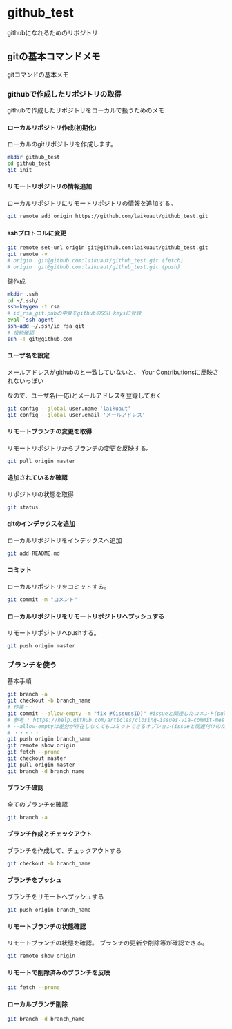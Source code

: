 # github_test

githubになれるためのリポジトリ

## gitの基本コマンドメモ

gitコマンドの基本メモ

### githubで作成したリポジトリの取得

githubで作成したリポジトリをローカルで扱うためのメモ

#### ローカルリポジトリ作成(初期化)

ローカルのgitリポジトリを作成します。

```Bash
mkdir github_test
cd github_test
git init
```

#### リモートリポジトリの情報追加

ローカルリポジトリにリモートリポジトリの情報を追加する。

```Bash
git remote add origin https://github.com/laikuaut/github_test.git
```

#### sshプロトコルに変更

```Bash
git remote set-url origin git@github.com:laikuaut/github_test.git
git remote -v
# origin  git@github.com:laikuaut/github_test.git (fetch)
# origin  git@github.com:laikuaut/github_test.git (push)
```

鍵作成

```Bash
mkdir .ssh
cd ~/.ssh/
ssh-keygen -t rsa
# id_rsa_git.pubの中身をgithubのSSH keysに登録
eval `ssh-agent`
ssh-add ~/.ssh/id_rsa_git
# 接続確認
ssh -T git@github.com
```

#### ユーザ名を設定

メールアドレスがgithubのと一致していないと、
Your Contributionsに反映されないっぽい

なので、ユーザ名(一応)とメールアドレスを登録しておく

```Bash
git config --global user.name 'laikuaut'
git config --global user.email 'メールアドレス'
```

#### リモートブランチの変更を取得

リモートリポジトリからブランチの変更を反映する。

```Bash
git pull origin master
```

#### 追加されているか確認

リポジトリの状態を取得

```Bash
git status
```

#### gitのインデックスを追加

ローカルリポジトリをインデックスへ追加

```Bash
git add README.md
```

#### コミット

ローカルリポジトリをコミットする。

```Bash
git commit -m "コメント"
```

#### ローカルリポジトリをリモートリポジトリへプッシュする

リモートリポジトリへpushする。

```Bash
git push origin master
```

### ブランチを使う

基本手順

```Bash
git branch -a
git checkout -b branch_name
# 作業・・・
git commit --allow-empty -m "fix #(issuesID)" #issueと関連したコメント(pull requestでmergeされた場合、クローズされる)
# 参考 : https://help.github.com/articles/closing-issues-via-commit-messages/
# --allow-emptyは差分が存在しなくてもコミットできるオプション(issueと関連付けのために利用すると便利)
# ・・・・・
git push origin branch_name
git remote show origin
git fetch --prune
git checkout master
git pull origin master
git branch -d branch_name
```

#### ブランチ確認

全てのブランチを確認

```Bash
git branch -a
```

#### ブランチ作成とチェックアウト

ブランチを作成して、チェックアウトする

```Bash
git checkout -b branch_name
```

#### ブランチをプッシュ

ブランチをリモートへプッシュする

```Bash
git push origin branch_name
```

#### リモートブランチの状態確認

リモートブランチの状態を確認。
ブランチの更新や削除等が確認できる。

```Bash
git remote show origin
```

#### リモートで削除済みのブランチを反映

```Bash
git fetch --prune
```

#### ローカルブランチ削除

```Bash
git branch -d branch_name
```
